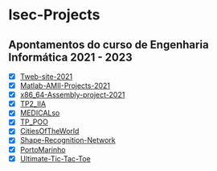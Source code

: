 # Isec-Projects

## Apontamentos do curso de Engenharia Informática 2021 - 2023

- [x] [Tweb-site-2021](https://github.com/Nun0Santos/Tweb-site-2021)<br>
- [x] [Matlab-AMII-Projects-2021](https://github.com/Nun0Santos/Matlab-AMII-Projects-2021)<br>
- [x] [x86_64-Assembly-project-2021 ](https://github.com/Nun0Santos/x86_64-Assembly-project-2021)<br>
- [x] [TP2_IIA](https://github.com/Nun0Santos/TP2_IIA)<br>
- [x] [MEDICALso ](https://github.com/Nun0Santos/MEDICALso)<br>
- [x] [TP_POO ](https://github.com/Nun0Santos/TP_POO)<br>
- [x] [CitiesOfTheWorld](https://github.com/Nun0Santos/CitiesOfTheWorld)<br>
- [x] [Shape-Recognition-Network](https://github.com/Nun0Santos/Shape-Recognition-Network)<br>
- [x] [PortoMarinho](https://github.com/Nun0Santos/PortoMarinho)<br>
- [x] [Ultimate-Tic-Tac-Toe](https://github.com/Nun0Santos/Ultimate-Tic-Tac-Toe)<br>
